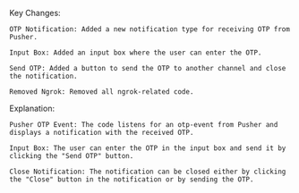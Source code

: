 Key Changes:

    OTP Notification: Added a new notification type for receiving OTP from Pusher.

    Input Box: Added an input box where the user can enter the OTP.

    Send OTP: Added a button to send the OTP to another channel and close the notification.

    Removed Ngrok: Removed all ngrok-related code.

Explanation:

    Pusher OTP Event: The code listens for an otp-event from Pusher and displays a notification with the received OTP.

    Input Box: The user can enter the OTP in the input box and send it by clicking the "Send OTP" button.

    Close Notification: The notification can be closed either by clicking the "Close" button in the notification or by sending the OTP.